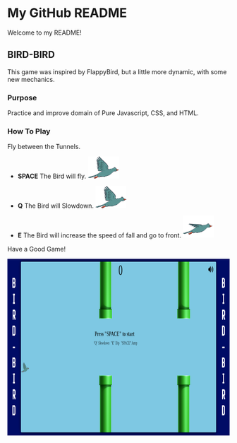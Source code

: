 # My GitHub README

Welcome to my README!

## BIRD-BIRD

This game was inspired by FlappyBird, but a little more dynamic, with some new mechanics.

### Purpose

Practice and improve domain of Pure Javascript, CSS, and HTML.

### How To Play

Fly between the Tunnels.

-  **SPACE**
    The Bird will fly.
    <img src="./imgs/normal-bird.png" alt="Normal Bird" width="70" height="50">

- **Q** 
    The Bird will Slowdown.
    <img src="./imgs/normal-bird.png" alt="Slowdown Bird" width="70" height="50"> <!-- Adjust width and height as needed -->

- **E** 
    The Bird will increase the speed of fall and go to front.
    <img src="./imgs/downing-bird.png" alt="Downing Bird" width="70" height="50"> <!-- Adjust width and height as needed -->

Have a Good Game!

<!-- Adjust width and height for gameplay images as needed -->
<img src="./imgs/gameplay-start.png" alt="Gameplay Start" width="800" height="400">
